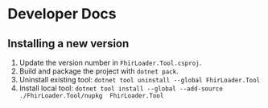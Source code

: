 # Developer Docs

## Installing a new version

1. Update the version number in `FhirLoader.Tool.csproj`.
2. Build and package the project with 
    `dotnet pack`.
3. Uninstall existing tool: 
    `dotnet tool uninstall --global FhirLoader.Tool`
4. Install local tool:
    `dotnet tool install --global --add-source ./FhirLoader.Tool/nupkg  FhirLoader.Tool`
